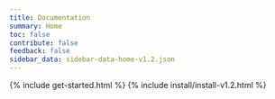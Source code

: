 ```yaml
---
title: Documentation
summary: Home
toc: false
contribute: false
feedback: false
sidebar_data: sidebar-data-home-v1.2.json
---
```

{% include get-started.html %}
{% include install/install-v1.2.html %}

